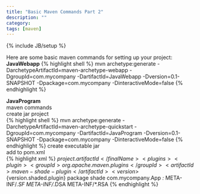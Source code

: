 ```yaml
---
title: "Basic Maven Commands Part 2"
description: ""
category: 
tags: [maven]
---
```

{% include JB/setup %}

Here are some basic maven commands for setting up your project:  
**JavaWebapp**
{% highlight shell %}
mvn archetype:generate -DarchetypeArtifactId=maven-archetype-webapp -DgroupId=com.mycompany -DartifactId=JavaWebapp -Dversion=0.1-SNAPSHOT -Dpackage=com.mycompany -DinteractiveMode=false
{% endhighlight %}

**JavaProgram**  
maven commands  
create jar project  
{% highlight shell %}
mvn archetype:generate -DarchetypeArtifactId=maven-archetype-quickstart -DgroupId=com.mycompany -DartifactId=JavaProgram -Dversion=0.1-SNAPSHOT -Dpackage=com.mycompany -DinteractiveMode=false
{% endhighlight %}
create executable jar  
add to pom.xml  
{% highlight xml %}
<build>
	<finalName>${project.artifactId}</finalName>
	<plugins>
		<plugin>
			<groupId>org.apache.maven.plugins</groupId>
			<artifactId>maven-shade-plugin</artifactId>
			<version>${version.shaded.plugin}</version>
			<executions>
				<execution>
					<phase>package</phase>
					<goals>
						<goal>shade</goal>
					</goals>
					<configuration>
						<transformers>
							<transformer implementation="org.apache.maven.plugins.shade.resource.ManifestResourceTransformer">
								<mainClass>com.mycompany.App</mainClass>
							</transformer>
						</transformers>
						<filters>
							<filter>
								<artifact>*:*</artifact>
								<excludes>
									<exclude>META-INF/*.SF</exclude>
									<exclude>META-INF/*.DSA</exclude>
									<exclude>META-INF/*.RSA</exclude>
								</excludes>
							</filter>
						</filters>
					</configuration>
				</execution>
			</executions>
		</plugin>
	</plugins>
</build>
{% endhighlight %}
